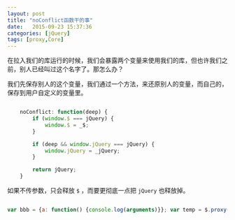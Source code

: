 ```yaml
---
layout: post
title: "noConflict函数干的事"
date:   2015-09-23 15:37:36
categories: [jQuery]
tags: [proxy,Core]
---
```


在拉入我们的库运行的时候，我们会暴露两个变量来使用我们的库，但也许我们之前，别人已经叫过这个名字了。那怎么办？

我们先保存别人的这个变量，我们通过一个方法，来还原别人的变量，而自己的，保存到用户自定义的变量里。

```js

	noConflict: function(deep) {
		if (window.$ === jQuery) {
			window.$ = _$;
		}

		if (deep && window.jQuery === jQuery) {
			window.jQuery = _jQuery;
		}

		return jQuery;
	}

```

如果不传参数，只会释放 `$` ，而要更彻底一点把 `jQuery` 也释放掉。

```js

var bbb = {a: function() {console.log(arguments)}}; var temp = $.proxy(bbb, 'a', '2'); temp('1')

```